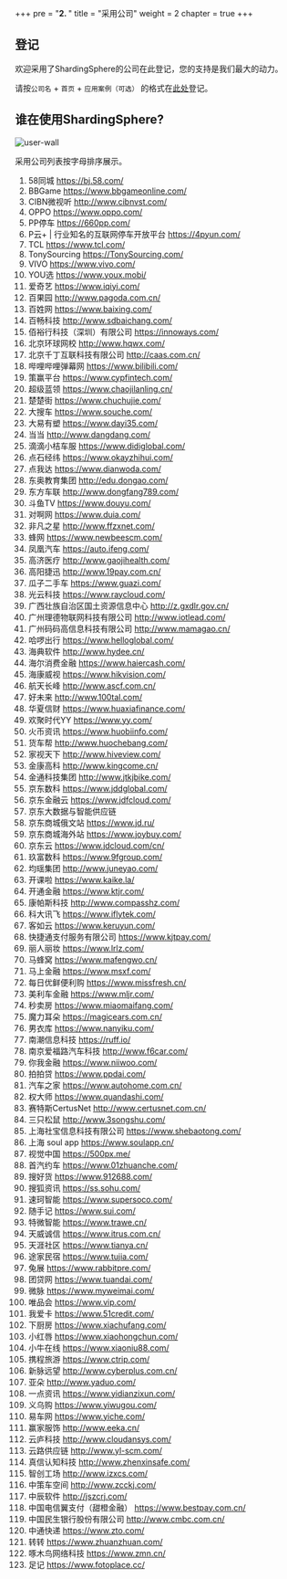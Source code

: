 +++
pre = "<b>2. </b>"
title = "采用公司"
weight = 2
chapter = true
+++

## 登记

欢迎采用了ShardingSphere的公司在此登记，您的支持是我们最大的动力。

请按`公司名` + `首页` + `应用案例（可选）` 的格式在[此处](https://github.com/sharding-sphere/sharding-sphere/issues/234)登记。

## 谁在使用ShardingSphere?

![user-wall](https://shardingsphere.apache.org/community/image/poweredby/user-wall.png)

采用公司列表按字母排序展示。

1. 58同城 https://bj.58.com/ 
1. BBGame https://www.bbgameonline.com/ 
1. CIBN微视听 http://www.cibnvst.com/  
1. OPPO https://www.oppo.com/ 
1. PP停车 https://660pp.com/ 
1. P云+ | 行业知名的互联网停车开放平台 https://4pyun.com/
1. TCL https://www.tcl.com/ 
1. TonySourcing  https://TonySourcing.com/ 
1. VIVO https://www.vivo.com/ 
1. YOU选 https://www.youx.mobi/ 
1. 爱奇艺 https://www.iqiyi.com/ 
1. 百果园 http://www.pagoda.com.cn/ 
1. 百姓网 https://www.baixing.com/ 
1. 百畅科技 http://www.sdbaichang.com/ 
1. 佰裕行科技（深圳）有限公司 https://innoways.com/
1. 北京环球网校 http://www.hqwx.com/ 
1. 北京千丁互联科技有限公司 http://caas.com.cn/
1. 哔哩哔哩弹幕网 https://www.bilibili.com/ 
1. 策赢平台 https://www.cypfintech.com/ 
1. 超级蓝领 https://www.chaojilanling.cn/ 
1. 楚楚街 https://www.chuchujie.com/  
1. 大搜车 https://www.souche.com/
1. 大易有塑 https://www.dayi35.com/ 
1. 当当 http://www.dangdang.com/ 
1. 滴滴小桔车服 https://www.didiglobal.com/ 
1. 点石经纬 https://www.okayzhihui.com/ 
1. 点我达 https://www.dianwoda.com/ 
1. 东奥教育集团 http://edu.dongao.com/ 
1. 东方车联 http://www.dongfang789.com/ 
1. 斗鱼TV https://www.douyu.com/ 
1. 对啊网 https://www.duia.com/
1. 非凡之星 http://www.ffzxnet.com/ 
1. 蜂网 https://www.newbeescm.com/ 
1. 凤凰汽车 https://auto.ifeng.com/ 
1. 高济医疗 http://www.gaojihealth.com/ 
1. 高阳捷迅 http://www.19pay.com.cn/ 
1. 瓜子二手车 https://www.guazi.com/ 
1. 光云科技 https://www.raycloud.com/ 
1. 广西壮族自治区国土资源信息中心 http://z.gxdlr.gov.cn/ 
1. 广州理德物联网科技有限公司 http://www.iotlead.com/
1. 广州码码高信息科技有限公司 http://www.mamagao.cn/
1. 哈啰出行 https://www.helloglobal.com/
1. 海典软件 http://www.hydee.cn/ 
1. 海尔消费金融 https://www.haiercash.com/ 
1. 海康威视 https://www.hikvision.com/ 
1. 航天长峰 http://www.ascf.com.cn/ 
1. 好未来 http://www.100tal.com/ 
1. 华夏信财 https://www.huaxiafinance.com/ 
1. 欢聚时代YY https://www.yy.com/ 
1. 火币资讯 https://www.huobiinfo.com/ 
1. 货车帮 http://www.huochebang.com/ 
1. 家视天下 http://www.hiveview.com/ 
1. 金康高科 http://www.kingcome.cn/ 
1. 金通科技集团 http://www.jtkjbike.com/ 
1. 京东数科 https://www.jddglobal.com/ 
1. 京东金融云 https://www.jdfcloud.com/ 
1. 京东大数据与智能供应链
1. 京东商城俄文站 https://www.jd.ru/ 
1. 京东商城海外站 https://www.joybuy.com/ 
1. 京东云 https://www.jdcloud.com/cn/ 
1. 玖富数科 https://www.9fgroup.com/ 
1. 均瑶集团 http://www.juneyao.com/ 
1. 开课啦 https://www.kaike.la/
1. 开通金融 https://www.ktjr.com/
1. 康帕斯科技 http://www.compasshz.com/ 
1. 科大讯飞 https://www.iflytek.com/ 
1. 客如云 https://www.keruyun.com/
1. 快捷通支付服务有限公司 https://www.kjtpay.com/
1. 丽人丽妆 https://www.lrlz.com/ 
1. 马蜂窝 https://www.mafengwo.cn/ 
1. 马上金融 https://www.msxf.com/
1. 每日优鲜便利购 https://www.missfresh.cn/ 
1. 美利车金融 https://www.mljr.com/ 
1. 秒卖房 https://www.miaomaifang.com/ 
1. 魔力耳朵 https://magicears.com.cn/ 
1. 男衣库 https://www.nanyiku.com/
1. 南潮信息科技 https://ruff.io/ 
1. 南京爱福路汽车科技 http://www.f6car.com/
1. 你我金融 https://www.niiwoo.com/ 
1. 拍拍贷 https://www.ppdai.com/ 
1. 汽车之家  https://www.autohome.com.cn/ 
1. 权大师 https://www.quandashi.com/ 
1. 赛特斯CertusNet http://www.certusnet.com.cn/ 
1. 三只松鼠 http://www.3songshu.com/
1. 上海社宝信息科技有限公司 https://www.shebaotong.com/
1. 上海 soul app https://www.soulapp.cn/
1. 视觉中国 https://500px.me/ 
1. 首汽约车 https://www.01zhuanche.com/
1. 搜好货 https://www.912688.com/
1. 搜狐资讯 https://ss.sohu.com/
1. 速珂智能 https://www.supersoco.com/ 
1. 随手记 https://www.sui.com/ 
1. 特微智能 https://www.trawe.cn/
1. 天威诚信 https://www.itrus.com.cn/
1. 天涯社区 https://www.tianya.cn/
1. 途家民宿 https://www.tujia.com/
1. 兔展 https://www.rabbitpre.com/ 
1. 团贷网 https://www.tuandai.com/ 
1. 微脉 https://www.myweimai.com/
1. 唯品会 https://www.vip.com/
1. 我爱卡 https://www.51credit.com/ 
1. 下厨房 https://www.xiachufang.com/
1. 小红唇 https://www.xiaohongchun.com/ 
1. 小牛在线 https://www.xiaoniu88.com/ 
1. 携程旅游 https://www.ctrip.com/ 
1. 新脉远望 http://www.cyberplus.com.cn/ 
1. 亚朵 http://www.yaduo.com/
1. 一点资讯 https://www.yidianzixun.com/ 
1. 义乌购 https://www.yiwugou.com/ 
1. 易车网 https://www.yiche.com/ 
1. 赢家服饰 http://www.eeka.cn/ 
1. 云庐科技 http://www.cloudansys.com/ 
1. 云路供应链 http://www.yl-scm.com/ 
1. 真信认知科技 http://www.zhenxinsafe.com/ 
1. 智创工场 http://www.izxcs.com/ 
1. 中策车空间 http://www.zcckj.com/ 
1. 中辰软件 http://jszcrj.com/ 
1. 中国电信翼支付（甜橙金融） https://www.bestpay.com.cn/
1. 中国民生银行股份有限公司 http://www.cmbc.com.cn/
1. 中通快递 https://www.zto.com/
1. 转转 https://www.zhuanzhuan.com/ 
1. 啄木鸟网络科技 https://www.zmn.cn/ 
1. 足记 https://www.fotoplace.cc/ 
